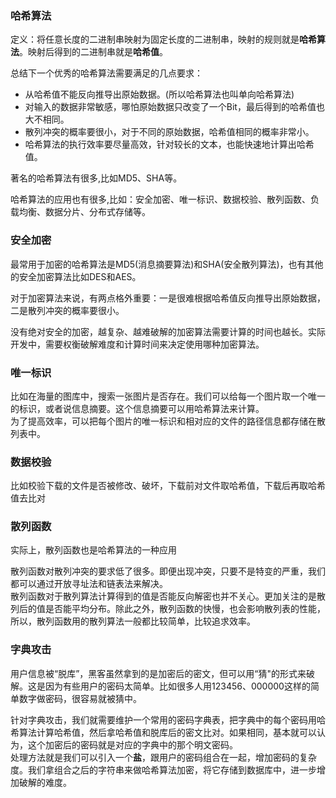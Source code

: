 ### 哈希算法

定义：将任意长度的二进制串映射为固定长度的二进制串，映射的规则就是**哈希算法**。映射后得到的二进制串就是**哈希值**。

总结下一个优秀的哈希算法需要满足的几点要求：

- 从哈希值不能反向推导出原始数据。(所以哈希算法也叫单向哈希算法)
- 对输入的数据非常敏感，哪怕原始数据只改变了一个Bit，最后得到的哈希值也大不相同。
- 散列冲突的概率要很小，对于不同的原始数据，哈希值相同的概率非常小。
- 哈希算法的执行效率要尽量高效，针对较长的文本，也能快速地计算出哈希值。

著名的哈希算法有很多,比如MD5、SHA等。

哈希算法的应用也有很多,比如：安全加密、唯一标识、数据校验、散列函数、负载均衡、数据分片、分布式存储等。

### 安全加密

最常用于加密的哈希算法是MD5(消息摘要算法)和SHA(安全散列算法)，也有其他的安全加密算法比如DES和AES。

对于加密算法来说，有两点格外重要：一是很难根据哈希值反向推导出原始数据，二是散列冲突的概率要很小。

没有绝对安全的加密，越复杂、越难破解的加密算法需要计算的时间也越长。实际开发中，需要权衡破解难度和计算时间来决定使用哪种加密算法。

### 唯一标识

比如在海量的图库中，搜索一张图片是否存在。我们可以给每一个图片取一个唯一的标识，或者说信息摘要。这个信息摘要可以用哈希算法来计算。</br>为了提高效率，可以把每个图片的唯一标识和相对应的文件的路径信息都存储在散列表中。

### 数据校验

比如校验下载的文件是否被修改、破坏，下载前对文件取哈希值，下载后再取哈希值去比对

### 散列函数

实际上，散列函数也是哈希算法的一种应用

散列函数对散列冲突的要求低了很多。即便出现冲突，只要不是特变的严重，我们都可以通过开放寻址法和链表法来解决。</br>
散列函数对于散列算法计算得到的值是否能反向解密也并不关心。更加关注的是散列后的值是否能平均分布。除此之外，散列函数的快慢，也会影响散列表的性能，所以，散列函数用的散列算法一般都比较简单，比较追求效率。










### 字典攻击

用户信息被“脱库”，黑客虽然拿到的是加密后的密文，但可以用“猜"的形式来破解。这是因为有些用户的密码太简单。比如很多人用123456、000000这样的简单数字做密码，很容易就被猜中。

针对字典攻击，我们就需要维护一个常用的密码字典表，把字典中的每个密码用哈希算法计算哈希值，然后拿哈希值和脱库后的密文比对。如果相同，基本就可以认为，这个加密后的密码就是对应的字典中的那个明文密码。</br>
处理方法就是我们可以引入一个**盐**，跟用户的密码组合在一起，增加密码的复杂度。我们拿组合之后的字符串来做哈希算法加密，将它存储到数据库中，进一步增加破解的难度。